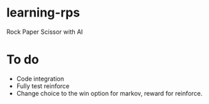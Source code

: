 # learning-rps
Rock Paper Scissor with AI

# To do
- Code integration 
- Fully test reinforce 
- Change choice to the win option for markov, reward for reinforce. 

